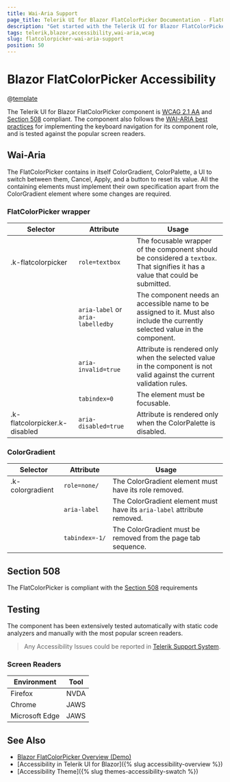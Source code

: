 ```yaml
---
title: Wai-Aria Support
page_title: Telerik UI for Blazor FlatColorPicker Documentation - FlatColorPicker  Accessibility
description: "Get started with the Telerik UI for Blazor FlatColorPicker and learn about its accessibility support for WAI-ARIA, Section 508, and WCAG 2.1."
tags: telerik,blazor,accessibility,wai-aria,wcag
slug: flatcolorpicker-wai-aria-support
position: 50
---
```


# Blazor FlatColorPicker Accessibility

@[template](/_contentTemplates/common/parameters-table-styles.md#table-layout)



The Telerik UI for Blazor FlatColorPicker component is [WCAG 2.1 AA](https://www.w3.org/TR/WCAG21/) and [Section 508](http://www.section508.gov/) compliant. The component also follows the [WAI-ARIA best practices](https://www.w3.org/WAI/ARIA/apg/) for implementing the keyboard navigation for its component role, and is tested against the popular screen readers.

## Wai-Aria


The FlatColorPicker contains in itself ColorGradient, ColorPalette, a UI to switch between them, Cancel, Apply, and a button to reset its value. All the containing elements must implement their own specification apart from the ColorGradient element where some changes are required.

### FlatColorPicker wrapper

| Selector | Attribute | Usage |
| -------- | --------- | ----- |
| .k-flatcolorpicker | `role=textbox` | The focusable wrapper of the component should be considered a `textbox`. That signifies it has a value that could be submitted. |
|  | `aria-label` or `aria-labelledby` | The component needs an accessible name to be assigned to it. Must also include the currently selected value in the component. |
|  | `aria-invalid=true` | Attribute is rendered only when the selected value in the component is not valid against the current validation rules. |
|  | `tabindex=0` | The element must be focusable. |
| .k-flatcolorpicker.k-disabled | `aria-disabled=true` | Attribute is rendered only when the ColorPalette is disabled. |

### ColorGradient

| Selector | Attribute | Usage |
| -------- | --------- | ----- |
| .k-colorgradient | `role=none/` | The ColorGradient element must have its role removed. |
|  | `aria-label` | The ColorGradient element must have its `aria-label` attribute removed. |
|  | `tabindex=-1/` | The ColorGradient must be removed from the page tab sequence. |

## Section 508


The FlatColorPicker is compliant with the [Section 508](http://www.section508.gov/) requirements

## Testing


The component has been extensively tested automatically with static code analyzers and manually with the most popular screen readers.

> Any Accessibility Issues could be reported in [Telerik Support System](https://www.telerik.com/account/support-center).

### Screen Readers

| Environment | Tool |
| ----------- | ---- |
| Firefox | NVDA |
| Chrome | JAWS |
| Microsoft Edge | JAWS |



## See Also

* [Blazor FlatColorPicker Overview (Demo)](https://demos.telerik.com/blazor-ui/flatcolorpicker/overview)
* [Accessibility in Telerik UI for Blazor]({% slug accessibility-overview %})
* [Accessibility Theme]({% slug themes-accessibility-swatch %})
